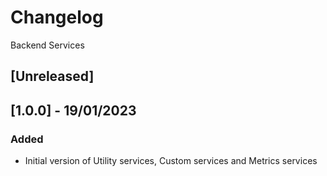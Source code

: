 # Changelog
Backend Services

## [Unreleased]

## [1.0.0] - 19/01/2023
### Added
- Initial version of Utility services, Custom services and Metrics services
